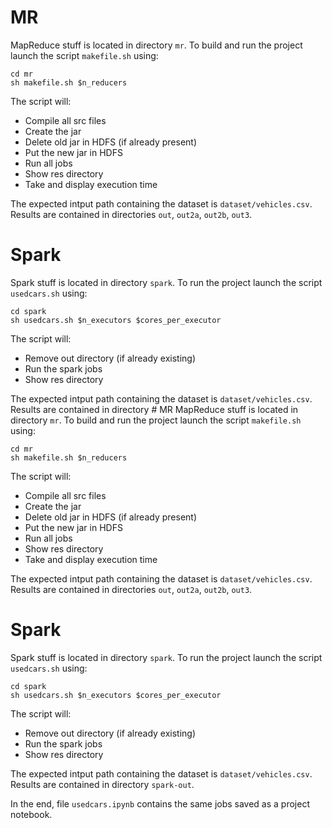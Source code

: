 # MR
MapReduce stuff is located in directory ``mr``.
To build and run the project launch the script ``makefile.sh`` using:
    
    cd mr
    sh makefile.sh $n_reducers

The script will:
- Compile all src files
- Create the jar
- Delete old jar in HDFS (if already present)
- Put the new jar in HDFS
- Run all jobs
- Show res directory
- Take and display execution time

The expected intput path containing the dataset is ``dataset/vehicles.csv``.
Results are contained in directories ``out``, ``out2a``, ``out2b``, ``out3``.

# Spark
Spark stuff is located in directory ``spark``.
To run the project launch the script ``usedcars.sh`` using:
    
    cd spark
    sh usedcars.sh $n_executors $cores_per_executor

The script will:

- Remove out directory (if already existing)
- Run the spark jobs
- Show res directory

The expected intput path containing the dataset is ``dataset/vehicles.csv``.
Results are contained in directory # MR
MapReduce stuff is located in directory ``mr``.
To build and run the project launch the script ``makefile.sh`` using:
    
    cd mr
    sh makefile.sh $n_reducers

The script will:
- Compile all src files
- Create the jar
- Delete old jar in HDFS (if already present)
- Put the new jar in HDFS
- Run all jobs
- Show res directory
- Take and display execution time

The expected intput path containing the dataset is ``dataset/vehicles.csv``.
Results are contained in directories ``out``, ``out2a``, ``out2b``, ``out3``.

# Spark
Spark stuff is located in directory ``spark``.
To run the project launch the script ``usedcars.sh`` using:
    
    cd spark
    sh usedcars.sh $n_executors $cores_per_executor

The script will:

- Remove out directory (if already existing)
- Run the spark jobs
- Show res directory

The expected intput path containing the dataset is ``dataset/vehicles.csv``.
Results are contained in directory ``spark-out``.

In the end, file ``usedcars.ipynb`` contains the same jobs saved as a project notebook.
